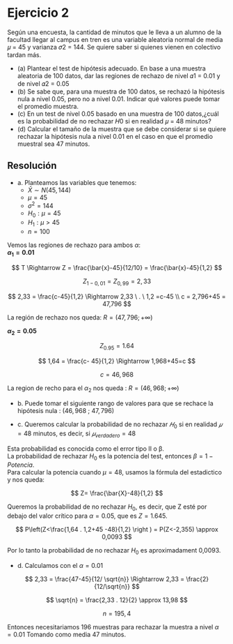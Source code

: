 # Ejercicio 2 
Según una encuesta, la cantidad de minutos que le lleva a un alumno de la facultad llegar al campus en tren es una variable aleatoria normal de media 𝜇 = 45 y varianza 𝜎2 = 144. Se quiere saber si quienes vienen en colectivo tardan más. 
- (a) Plantear el test de hipótesis adecuado. En base a una muestra aleatoria de 100 datos, dar las regiones de rechazo de nivel 𝛼1 = 0.01 y de nivel 𝛼2 = 0.05 
- (b) Se sabe que, para una muestra de 100 datos, se rechazó la hipótesis nula a nivel 0.05, pero no a nivel 0.01. Indicar qué valores puede tomar el promedio muestra. 
- (c) En un test de nivel 0.05 basado en una muestra de 100 datos,¿cuál es la probabilidad de no rechazar 𝐻0 si en realidad 𝜇 = 48 minutos? 
- (d) Calcular el tamaño de la muestra que se debe considerar si se quiere rechazar la hipótesis nula a nivel 0.01 en el caso en que el promedio muestral sea 47 minutos.

## Resolución 
* a. Planteamos las variables que tenemos:  
    - $\bar{X} \sim N(45,144)$
    - $\mu = 45$
    - $\sigma ^{2} = 144$
    - $H_0 : \mu = 45$
    - $H_1: \mu> 45$
    - $n=100$

Vemos las regiones de rechazo para ambos $\alpha$:  
**$\alpha_1 = 0.01$**

$$
T \Rightarrow Z = \frac{\bar{x}-45}{12/10} = \frac{\bar{x}-45}{1,2}
$$  

$$
Z_{1-0,01} = Z_{0,99} = 2,33
$$  

$$
2,33 = \frac{c-45}{1,2} \Rightarrow 2,33 \ . \ 1,2 =c-45 \\ c = 2,796+45 = 47,796
$$  

La región de rechazo nos queda: $R = (47,796 ; +\infty)$  

**$\alpha_2 = 0.05$**  

$$
Z_{0.95} = 1.64
$$  

$$
1,64 = \frac{c- 45}{1,2} \Rightarrow 1,968+45=c 
$$  

$$
c= 46,968
$$  

La region de recho para el $\alpha_2$ nos queda : $R= (46,968; + \infty)$  


* b. Puede tomar el siguiente rango de valores para que se rechace la hipótesis nula : $(46,968 \ ; \ 47,796)$  

* c. Queremos calcular la probabilidad de no rechazar $𝐻_0$ si en realidad $𝜇=48$ minutos, es decir, si $𝜇_{verdadero}=48$  


Esta probabilidad es conocida como el error tipo II o β.  
La probabilidad de rechazar $H_0$ es la potencia del test, entonces $β=1−Potencia$.  
Para calcular la potencia cuando $\mu =48$, usamos la fórmula del estadictico y nos queda:  

$$
Z= \frac{\bar{X}-48}{1,2}
$$  

Queremos la probabilidad de no rechazar $H_0$, es decir, que Z esté por debajo del valor crítico para $\alpha = 0.05$, que es $Z=1.645$.  

$$
P\left(Z<\frac{1,64 . 1,2+45 -48}{1,2} \right )  = P(Z<-2,355) \approx 0,0093
$$  

Por lo tanto la probabilidad de no rechazar $H_0$ es aproximadament 0,0093.  

* d. Calculamos con el $\alpha = 0.01$  

$$
2,33 = \frac{47-45}{12/ \sqrt{n}} \Rightarrow 2,33 = \frac{2}{12/\sqrt{n}}
$$  

$$
\sqrt{n} = \frac{2,33 . 12}{2} \approx 13,98 
$$  

$$
n= 195,4
$$  


Entonces necesitariamos 196 muestras para rechazar la muestra a nivel $\alpha = 0.01$ Tomando como media 47 minutos.  

